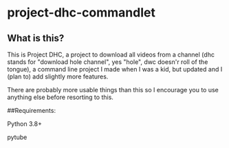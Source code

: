# project-dhc-commandlet
## What is this?
This is Project DHC, a project to download all videos from a channel (dhc stands for "download hole channel", yes "hole", dwc doesn'r roll of the tongue), a command line project I made when I was a kid, but updated and I (plan to) add slightly more features. 

There are probably more usable things than this so I encourage you to use anything else before resorting to this.

##Requirements:

Python 3.8+

pytube